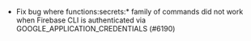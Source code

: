 - Fix bug where functions:secrets:\* family of commands did not work when Firebase CLI is authenticated via GOOGLE_APPLICATION_CREDENTIALS (#6190)
